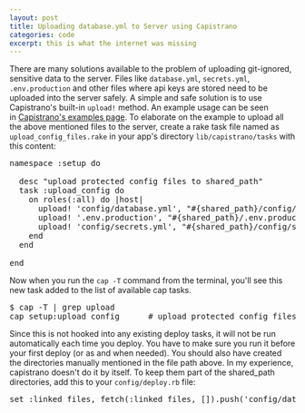 ```yaml
---
layout: post
title: Uploading database.yml to Server using Capistrano
categories: code
excerpt: this is what the internet was missing
---
```


There are many solutions available to the problem of uploading git-ignored, sensitive data to the server. Files like `database.yml`, `secrets.yml`, `.env.production` and other files where api keys are stored need to be uploaded into the server safely. A simple and safe solution is to use Capistrano's built-in `upload!` method. An example usage can be seen in [Capistrano's examples page](https://github.com/capistrano/sshkit/blob/master/EXAMPLES.md#upload-a-file-from-disk). To elaborate on the example to upload all the above mentioned files to the server, create a rake task file named as `upload_config_files.rake` in your app's directory `lib/capistrano/tasks` with this content:

<pre class="lang:ruby decode:true ">namespace :setup do

  desc "upload protected config files to shared_path"
  task :upload_config do
    on roles(:all) do |host|
      upload! 'config/database.yml', "#{shared_path}/config/database.yml"
      upload! '.env.production', "#{shared_path}/.env.production"
      upload! 'config/secrets.yml', "#{shared_path}/config/secrets.yml"
    end
  end

end
</pre>

Now when you run the `cap -T` command from the terminal, you'll see this new task added to the list of available cap tasks.

<pre class="lang:sh decode:true ">$ cap -T | grep upload
cap setup:upload_config      # upload protected config files to shared_path</pre>

Since this is not hooked into any existing deploy tasks, it will not be run automatically each time you deploy. You have to make sure you run it before your first deploy (or as and when needed). You should also have created the directories manually mentioned in the file path above. In my experience, capistrano doesn't do it by itself. To keep them part of the shared_path directories, add this to your `config/deploy.rb` file:

<pre class="lang:ruby decode:true">set :linked_files, fetch(:linked_files, []).push('config/database.yml', '.env.production', 'config/secrets.yml')
</pre>
